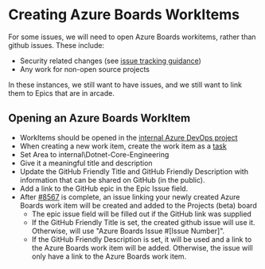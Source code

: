 # Creating Azure Boards WorkItems

For some issues, we will need to open Azure Boards workitems, rather than github issues. These include:

* Security related changes (see [issue tracking guidance](IssueTrackingGuidance.md))
* Any work for non-open source projects

In these instances, we still want to have issues, and we still want to link them to Epics that are in arcade.

## Opening an Azure Boards WorkItem

* WorkItems should be opened in the [internal Azure DevOps project](https://dev.azure.com/dnceng/internal/_workitems/)
* When creating a new work item, create the work item as a [task](https://dev.azure.com/dnceng/internal/_workitems/create/Task)
* Set Area to internal\Dotnet-Core-Engineering
* Give it a meaningful title and description
* Update the GitHub Friendly Title and GitHub Friendly Description with information that can be shared on GitHub (in the public).
* Add a link to the GitHub epic in the Epic Issue field.
* After [#8567](https://github.com/dotnet/arcade/issues/8567) is complete, an issue linking your newly created Azure Boards work item will be created and added to the Projects (beta) board
    * The epic issue field will be filled out if the GitHub link was supplied
    * If the GitHub Friendly Title is set, the created github issue will use it. Otherwise, will use "Azure Boards Issue #[Issue Number]".
    * If the GitHub Friendly Description is set, it will be used and a link to the Azure Boards work item will be added. Otherwise, the issue will only have a link to the Azure Boards work item.

